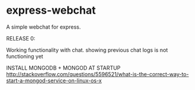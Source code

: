 # express-webchat

A simple webchat for express.

RELEASE 0:

Working functionality with chat. showing previous chat logs is not functioning yet


INSTALL MONGODB + MONGOD AT STARTUP
http://stackoverflow.com/questions/5596521/what-is-the-correct-way-to-start-a-mongod-service-on-linux-os-x
